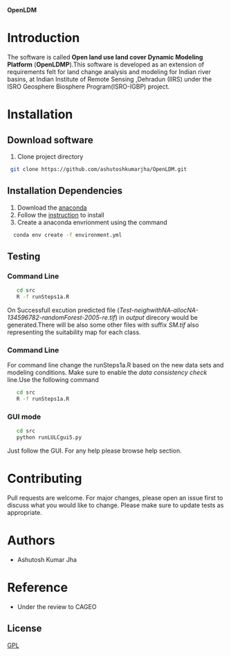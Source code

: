  **OpenLDM**
# Introduction
 The software is called **Open land use land cover Dynamic Modeling Platform** (**OpenLDMP**).This software is developed as an extension of requirements felt for land change analysis and modeling for Indian river basins, at Indian Institute of Remote Sensing ,Dehradun (IIRS) under the ISRO Geosphere Biosphere Program(ISRO-IGBP) project.
# Installation

## Download software
 1. Clone project directory 
 ```bash
  git clone https://github.com/ashutoshkumarjha/OpenLDM.git
 ```

## Installation Dependencies
 1. Download the [anaconda](https://enterprise-docs.anaconda.com/en/latest/)
 2. Follow the [instruction](http://docs.anaconda.com/anaconda/install)  to install
 3. Create a anaconda envrionment using the command 
 ```bash
   conda env create -f environment.yml
 ```
## Testing
### Command Line 
```bash
   cd src
   R -f runSteps1a.R
 ```
 On Successfull excution predicted file (_Test-neighwithNA-allocNA-134596782-randomForest-2005-re.tif_) in _output_ direcory would be generated.There will be also some other files with suffix _SM.tif_ also representing the suitability map for each class.
### Command Line 
For command line change the runSteps1a.R based on the new data sets and modeling conditions. Make sure to enable the _data consistency check_ line.Use the following command
```bash
   cd src
   R -f runSteps1a.R
 ```
### GUI mode
```bash
   cd src
   python runLULCgui5.py 
 ```
Just follow the GUI. For any help please browse help section.

# Contributing
Pull requests are welcome. For major changes, please open an issue first to discuss what you would like to change.
Please make sure to update tests as appropriate.

# Authors
* Ashutosh Kumar Jha 
## 
# Reference
* Under the review to CAGEO
## License
[GPL](https://www.gnu.org/licenses/gpl-3.0.en.html)
